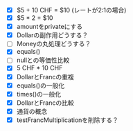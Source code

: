 -[x] $5 + 10 CHF = $10 (レートが2:1の場合)
-[x] $5 * 2 = $10
-[x] amountをprivateにする
-[x] Dollarの副作用どうする？
-[ ] Moneyの丸処理どうする？
-[x] equals()
-[ ] nullとの等価性比較
-[x] 5 CHF * 10 CHF
-[x] DollarとFrancの重複
-[x] equals()の一般化
-[x] times()の一般化
-[x] DollarとFrancの比較
-[x] 通貨の概念
-[x] testFrancMultiplicationを削除する？
